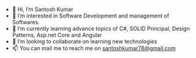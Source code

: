 - 👋 Hi, I’m Santosh Kumar
- 👀 I’m interested in Software Development and management of Softwares.
- 🌱 I’m currently learning advance topics of C#, SOLID Principal, Design Patterns, Asp.net Core and Angular
- 💞️ I’m looking to collaborate on learning new technologies
- 📫 You can mail me to reach me on santoshkumar78@gmail.com

<!---
santoshkumar78/santoshkumar78 is a ✨ special ✨ repository because its `README.md` (this file) appears on your GitHub profile.
You can click the Preview link to take a look at your changes.
--->
